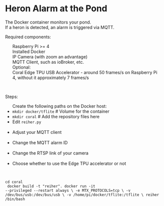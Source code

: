 <h1>Heron Alarm at the Pond</h1>

The Docker container monitors your pond.<br/>
If a heron is detected, an alarm is triggered via MQTT.<br/>

Required components:<br/>
<ul>Raspberry Pi >= 4<br/>
Installed Docker<br/>
IP Camera (with zoom an advantage)<br/>
MQTT Client, such as ioBroker, etc.<br/>
Optional:<br/>
Coral Edge TPU USB Accelerator - around 50 frames/s on Raspberry Pi 4, without it approximately 7 frames/s</ul><br/>

Steps:<br/>
<ul>Create the following paths on the Docker host:<br/>
<li><code>mkdir docker/tflite</code> # Volume for the container</li>
<li><code>mkdir coral</code> # Add the repository files here</li>
<li>Edit <code>reiher.py</code></li><br/>
<li>Adjust your MQTT client</li><br/>
<li>Change the MQTT alarm ID</li><br/>
<li>Change the RTSP link of your camera</li><br/>
<li>Choose whether to use the Edge TPU accelerator or not</li></ul><br/>

<code>cd coral<br/>
docker build -t "reiher".
docker run -it --privileged --restart always \\
    -e MTX_PROTOCOLS=tcp \\
    -v /dev/bus/usb:/dev/bus/usb \\
    -v /home/pi/docker/tflite:/tflite \\
    reiher /bin/bash</code>
